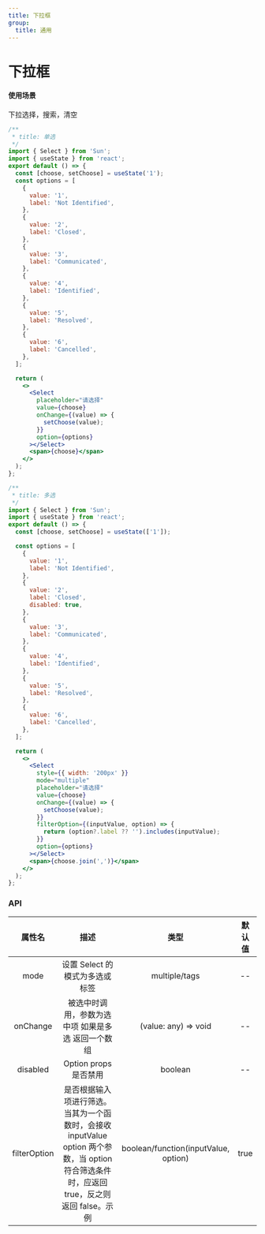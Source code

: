 ```yaml
---
title: 下拉框
group:
  title: 通用
---
```


# 下拉框

#### 使用场景

下拉选择，搜索，清空

```jsx
/**
 * title: 单选
 */
import { Select } from 'Sun';
import { useState } from 'react';
export default () => {
  const [choose, setChoose] = useState('1');
  const options = [
    {
      value: '1',
      label: 'Not Identified',
    },
    {
      value: '2',
      label: 'Closed',
    },
    {
      value: '3',
      label: 'Communicated',
    },
    {
      value: '4',
      label: 'Identified',
    },
    {
      value: '5',
      label: 'Resolved',
    },
    {
      value: '6',
      label: 'Cancelled',
    },
  ];

  return (
    <>
      <Select
        placeholder="请选择"
        value={choose}
        onChange={(value) => {
          setChoose(value);
        }}
        option={options}
      ></Select>
      <span>{choose}</span>
    </>
  );
};
```

```jsx
/**
 * title: 多选
 */
import { Select } from 'Sun';
import { useState } from 'react';
export default () => {
  const [choose, setChoose] = useState(['1']);

  const options = [
    {
      value: '1',
      label: 'Not Identified',
    },
    {
      value: '2',
      label: 'Closed',
      disabled: true,
    },
    {
      value: '3',
      label: 'Communicated',
    },
    {
      value: '4',
      label: 'Identified',
    },
    {
      value: '5',
      label: 'Resolved',
    },
    {
      value: '6',
      label: 'Cancelled',
    },
  ];

  return (
    <>
      <Select
        style={{ width: '200px' }}
        mode="multiple"
        placeholder="请选择"
        value={choose}
        onChange={(value) => {
          setChoose(value);
        }}
        filterOption={(inputValue, option) => {
          return (option?.label ?? '').includes(inputValue);
        }}
        option={options}
      ></Select>
      <span>{choose.join(',')}</span>
    </>
  );
};
```

### API

|    属性名    |                                                                    描述                                                                    |                 类型                 | 默认值 |
| :----------: | :----------------------------------------------------------------------------------------------------------------------------------------: | :----------------------------------: | :----: |
|     mode     |                                                       设置 Select 的模式为多选或标签                                                       |            multiple/tags             |   --   |
|   onChange   |                                             被选中时调用，参数为选中项 如果是多选 返回一个数组                                             |         (value: any) => void         |   --   |
|   disabled   |                                                           Option props 是否禁用                                                            |               boolean                |   --   |
| filterOption | 是否根据输入项进行筛选。当其为一个函数时，会接收 inputValue option 两个参数，当 option 符合筛选条件时，应返回 true，反之则返回 false。示例 | boolean/function(inputValue, option) |  true  |
